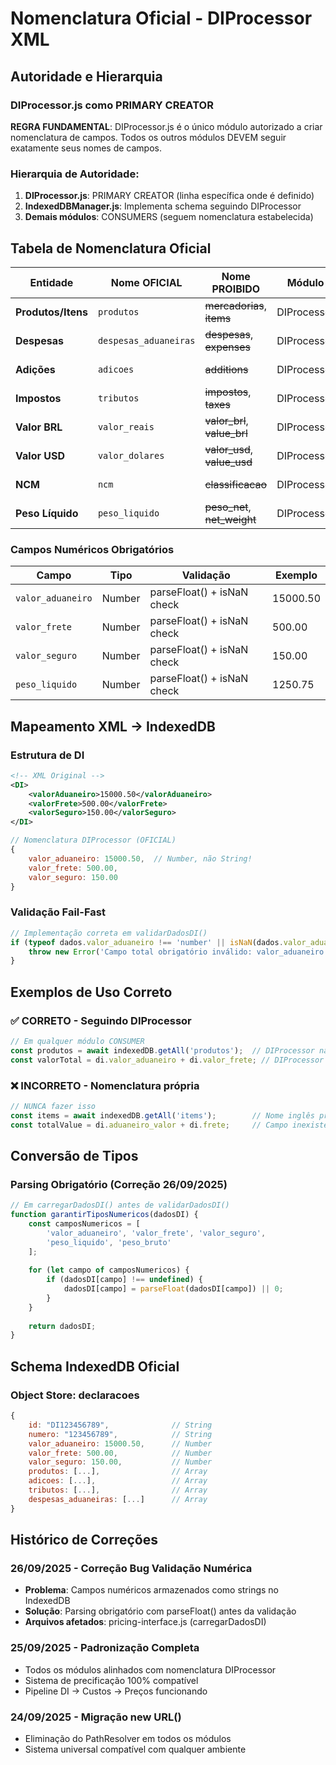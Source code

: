 # Nomenclatura Oficial - DIProcessor XML

## Autoridade e Hierarquia

### DIProcessor.js como PRIMARY CREATOR
**REGRA FUNDAMENTAL**: DIProcessor.js é o único módulo autorizado a criar nomenclatura de campos. Todos os outros módulos DEVEM seguir exatamente seus nomes de campos.

### Hierarquia de Autoridade:
1. **DIProcessor.js**: PRIMARY CREATOR (linha específica onde é definido)
2. **IndexedDBManager.js**: Implementa schema seguindo DIProcessor  
3. **Demais módulos**: CONSUMERS (seguem nomenclatura estabelecida)

## Tabela de Nomenclatura Oficial

| Entidade           | Nome OFICIAL          | Nome PROIBIDO                 | Módulo Criador      | Status      |
| ------------------ | --------------------- | ----------------------------- | ------------------- | ----------- |
| **Produtos/Itens** | `produtos`            | ~~mercadorias~~, ~~items~~    | DIProcessor.js:366  | ✅ CORRIGIDO |
| **Despesas**       | `despesas_aduaneiras` | ~~despesas~~, ~~expenses~~    | DIProcessor.js:1088 | ✅ CORRIGIDO |
| **Adições**        | `adicoes`             | ~~additions~~                 | DIProcessor.js:290  | ✅ CORRETO   |
| **Impostos**       | `tributos`            | ~~impostos~~, ~~taxes~~       | DIProcessor.js:404  | ✅ CORRETO   |
| **Valor BRL**      | `valor_reais`         | ~~valor_brl~~, ~~value_brl~~  | DIProcessor.js:445  | ✅ CORRETO   |
| **Valor USD**      | `valor_dolares`       | ~~valor_usd~~, ~~value_usd~~  | DIProcessor.js:446  | ✅ CORRETO   |
| **NCM**            | `ncm`                 | ~~classificacao~~             | DIProcessor.js:398  | ✅ CORRETO   |
| **Peso Líquido**   | `peso_liquido`        | ~~peso_net~~, ~~net_weight~~  | DIProcessor.js:401  | ✅ CORRETO   |

### Campos Numéricos Obrigatórios

| Campo             | Tipo     | Validação                    | Exemplo    |
| ----------------- | -------- | ---------------------------- | ---------- |
| `valor_aduaneiro` | Number   | parseFloat() + isNaN check   | 15000.50   |
| `valor_frete`     | Number   | parseFloat() + isNaN check   | 500.00     |
| `valor_seguro`    | Number   | parseFloat() + isNaN check   | 150.00     |
| `peso_liquido`    | Number   | parseFloat() + isNaN check   | 1250.75    |

## Mapeamento XML → IndexedDB

### Estrutura de DI
```xml
<!-- XML Original -->
<DI>
    <valorAduaneiro>15000.50</valorAduaneiro>
    <valorFrete>500.00</valorFrete>
    <valorSeguro>150.00</valorSeguro>
</DI>
```

```javascript
// Nomenclatura DIProcessor (OFICIAL)
{
    valor_aduaneiro: 15000.50,  // Number, não String!
    valor_frete: 500.00,
    valor_seguro: 150.00
}
```

### Validação Fail-Fast
```javascript
// Implementação correta em validarDadosDI()
if (typeof dados.valor_aduaneiro !== 'number' || isNaN(dados.valor_aduaneiro)) {
    throw new Error('Campo total obrigatório inválido: valor_aduaneiro deve ser numérico');
}
```

## Exemplos de Uso Correto

### ✅ CORRETO - Seguindo DIProcessor
```javascript
// Em qualquer módulo CONSUMER
const produtos = await indexedDB.getAll('produtos');  // DIProcessor name
const valorTotal = di.valor_aduaneiro + di.valor_frete; // DIProcessor fields
```

### ❌ INCORRETO - Nomenclatura própria
```javascript
// NUNCA fazer isso
const items = await indexedDB.getAll('items');        // Nome inglês proibido
const totalValue = di.aduaneiro_valor + di.frete;     // Campo inexistente
```

## Conversão de Tipos

### Parsing Obrigatório (Correção 26/09/2025)
```javascript
// Em carregarDadosDI() antes de validarDadosDI()
function garantirTiposNumericos(dadosDI) {
    const camposNumericos = [
        'valor_aduaneiro', 'valor_frete', 'valor_seguro', 
        'peso_liquido', 'peso_bruto'
    ];
    
    for (let campo of camposNumericos) {
        if (dadosDI[campo] !== undefined) {
            dadosDI[campo] = parseFloat(dadosDI[campo]) || 0;
        }
    }
    
    return dadosDI;
}
```

## Schema IndexedDB Oficial

### Object Store: declaracoes
```javascript
{
    id: "DI123456789",              // String
    numero: "123456789",            // String  
    valor_aduaneiro: 15000.50,      // Number
    valor_frete: 500.00,            // Number
    valor_seguro: 150.00,           // Number
    produtos: [...],                // Array
    adicoes: [...],                 // Array
    tributos: [...],                // Array
    despesas_aduaneiras: [...]      // Array
}
```

## Histórico de Correções

### 26/09/2025 - Correção Bug Validação Numérica
- **Problema**: Campos numéricos armazenados como strings no IndexedDB
- **Solução**: Parsing obrigatório com parseFloat() antes da validação
- **Arquivos afetados**: pricing-interface.js (carregarDadosDI)

### 25/09/2025 - Padronização Completa
- Todos os módulos alinhados com nomenclatura DIProcessor
- Sistema de precificação 100% compatível
- Pipeline DI → Custos → Preços funcionando

### 24/09/2025 - Migração new URL()
- Eliminação do PathResolver em todos os módulos
- Sistema universal compatível com qualquer ambiente
